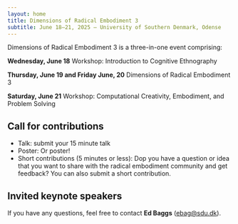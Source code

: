 ```yaml
---
layout: home
title: Dimensions of Radical Embodiment 3
subtitle: June 18–21, 2025 — University of Southern Denmark, Odense
---
```


Dimensions of Radical Embodiment 3 is a three-in-one event comprising:

**Wednesday, June 18** Workshop: Introduction to Cognitive Ethnography

**Thursday, June 19 and Friday June, 20** Dimensions of Radical Embodiment 3

**Saturday, June 21** Workshop: Computational Creativity, Embodiment, and Problem Solving

## Call for contributions
- Talk: submit your 15 minute talk 
- Poster: Or poster!
- Short contributions (5 minutes or less): Dop you have a question or idea that you want to share with the radical embodiment community and get feedback? You can also submit a short contribution.

## Invited keynote speakers

If you have any questions, feel free to contact **Ed Baggs** (ebag@sdu.dk).
